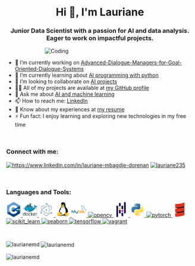 <h1 align="center">Hi 👋, I'm Lauriane</h1>

<h3 align="center">Junior Data Scientist with a passion for AI and data analysis. Eager to work on impactful projects.</h3>

<!--
<p align="left"> <img src="https://komarev.com/ghpvc/?username=laurianemd&label=Profile%20views&color=0e75b6&style=flat" alt="laurianemd" /> </p>

<p align="left"> <a href="https://github.com/ryo-ma/github-profile-trophy"><img src="https://github-profile-trophy.vercel.app/?username=laurianemd" alt="laurianemd" /></a> </p>
-->

<img align="right" alt="Coding" width="400" src="https://media.tenor.com/IF2JdxzmyN4AAAAi/coding-girl.gif" />
<br>

- 🔭 I’m currently working on [Advanced-Dialogue-Managers-for-Goal-Oriented-Dialogue-Systems](https://github.com/LaurianeMD/Advanced-Dialogue-Managersfor-Goal-Oriented-Dialogue-Systems)
- 🌱 I’m currently learning about [AI programming with python](https://www.udacity.com/course/ai-programming-python-nanodegree--nd089)
- 👯 I’m looking to collaborate on [AI projects](https://github.com/LaurianeMD)
- 👨‍💻 All of my projects are available at [my GitHub profile](https://github.com/LaurianeMD)
- 💬 Ask me about [AI and machine learning](https://www.medium.com/topic/machine-learning)
- 📫 How to reach me: [LinkedIn](https://www.linkedin.com/in/lauriane-mbagdje-dorenan)
- 📄 Know about my experiences at [my resume](https://example.com/resume)
- ⚡ Fun fact: I enjoy learning and exploring new technologies in my free time

<!--
- 🔭 I’m currently working on [Advanced-Dialogue-Managers-for-Goal-Oriented-Dialogue-Systems](words)

- 🌱 I’m currently learning **words**

- 👯 I’m looking to collaborate on [words](words)

- 🤝 I’m looking for help with [words](words)

- 👨‍💻 All of my projects are available at [link](link)

- 💬 Ask me about **words**

- 📫 How to reach me **link**

- 📄 Know about my experiences [link](link)

- ⚡ Fun fact **works**
-->
<br>
<h3 align="left">Connect with me:</h3>
<p align="left">
<a href="https://linkedin.com/in/https://www.linkedin.com/in/lauriane-mbagdje-dorenan" target="blank"><img align="center" src="https://raw.githubusercontent.com/rahuldkjain/github-profile-readme-generator/master/src/images/icons/Social/linked-in-alt.svg" alt="https://www.linkedin.com/in/lauriane-mbagdje-dorenan" height="30" width="40" /></a>
<a href="https://kaggle.com/lauriane235" target="blank"><img align="center" src="https://raw.githubusercontent.com/rahuldkjain/github-profile-readme-generator/master/src/images/icons/Social/kaggle.svg" alt="lauriane235" height="30" width="40" /></a>
</p>
<br>
<h3 align="left">Languages and Tools:</h3>
<p align="left">
  <a href="https://www.w3schools.com/cpp/" target="_blank" rel="noreferrer"> 
    <img src="https://raw.githubusercontent.com/devicons/devicon/master/icons/cplusplus/cplusplus-original.svg" alt="cplusplus" width="40" height="40"/> 
  </a> 
  <a href="https://www.docker.com/" target="_blank" rel="noreferrer"> 
    <img src="https://raw.githubusercontent.com/devicons/devicon/master/icons/docker/docker-original-wordmark.svg" alt="docker" width="40" height="40"/> 
  </a> 
  <a href="https://www.electronjs.org" target="_blank" rel="noreferrer"> 
    <img src="https://raw.githubusercontent.com/devicons/devicon/master/icons/electron/electron-original.svg" alt="electron" width="40" height="40"/> 
  </a> 
  <a href="https://www.linux.org/" target="_blank" rel="noreferrer"> 
    <img src="https://raw.githubusercontent.com/devicons/devicon/master/icons/linux/linux-original.svg" alt="linux" width="40" height="40"/> 
  </a> 
  <a href="https://www.mysql.com/" target="_blank" rel="noreferrer"> 
    <img src="https://raw.githubusercontent.com/devicons/devicon/master/icons/mysql/mysql-original-wordmark.svg" alt="mysql" width="40" height="40"/> 
  </a> 
  <a href="https://opencv.org/" target="_blank" rel="noreferrer"> 
    <img src="https://www.vectorlogo.zone/logos/opencv/opencv-icon.svg" alt="opencv" width="40" height="40"/> 
  </a> 
  <a href="https://pandas.pydata.org/" target="_blank" rel="noreferrer"> 
    <img src="https://raw.githubusercontent.com/devicons/devicon/2ae2a900d2f041da66e950e4d48052658d850630/icons/pandas/pandas-original.svg" alt="pandas" width="40" height="40"/> 
  </a> 
  <a href="https://www.python.org" target="_blank" rel="noreferrer"> 
    <img src="https://raw.githubusercontent.com/devicons/devicon/master/icons/python/python-original.svg" alt="python" width="40" height="40"/> 
  </a> 
  <a href="https://pytorch.org/" target="_blank" rel="noreferrer"> 
    <img src="https://www.vectorlogo.zone/logos/pytorch/pytorch-icon.svg" alt="pytorch" width="40" height="40"/> 
  </a> 
  <a href="https://www.scala-lang.org" target="_blank" rel="noreferrer"> 
    <img src="https://raw.githubusercontent.com/devicons/devicon/master/icons/scala/scala-original.svg" alt="scala" width="40" height="40"/> 
  </a> 
  <a href="https://scikit-learn.org/" target="_blank" rel="noreferrer"> 
    <img src="https://upload.wikimedia.org/wikipedia/commons/0/05/Scikit_learn_logo_small.svg" alt="scikit_learn" width="40" height="40"/> 
  </a> 
  <a href="https://seaborn.pydata.org/" target="_blank" rel="noreferrer"> 
    <img src="https://seaborn.pydata.org/_images/logo-mark-lightbg.svg" alt="seaborn" width="40" height="40"/> 
  </a> 
  <a href="https://www.tensorflow.org" target="_blank" rel="noreferrer"> 
    <img src="https://www.vectorlogo.zone/logos/tensorflow/tensorflow-icon.svg" alt="tensorflow" width="40" height="40"/> 
  </a> 
  <a href="https://www.vagrantup.com/" target="_blank" rel="noreferrer"> 
    <img src="https://www.vectorlogo.zone/logos/vagrantup/vagrantup-icon.svg" alt="vagrant" width="40" height="40"/> 
  </a> 
</p>
<br>
<p><img align="left" src="https://github-readme-stats.vercel.app/api/top-langs?username=laurianemd&show_icons=true&locale=en&layout=compact" alt="laurianemd" /></p>

<p>&nbsp;<img align="center" src="https://github-readme-stats.vercel.app/api?username=laurianemd&show_icons=true&locale=en" alt="laurianemd" /></p>

<p><img align="center" src="https://github-readme-streak-stats.herokuapp.com/?user=laurianemd&" alt="laurianemd" /></p>

<!--
**LaurianeMD/LaurianeMD** is a ✨ _special_ ✨ repository because its README.md (this file) appears on your GitHub profile.

Here are some ideas to get you started:

- 🔭 I’m currently working on ...
- 🌱 I’m currently learning ...
- 👯 I’m looking to collaborate on ...
- 🤔 I’m looking for help with ...
- 💬 Ask me about ...
- 📫 How to reach me: ...
- 😄 Pronouns: ...
- ⚡ Fun fact: ...
-->

<!--
<picture>
  <source media="(prefers-color-scheme: dark)" srcset="https://i.pinimg.com/736x/6f/ca/66/6fca66963014240f9972f7b656009ad4.jpg">
  <source media="(prefers-color-scheme: light)" srcset="https://i.pinimg.com/736x/6f/ca/66/6fca66963014240f9972f7b656009ad4.jpg">
  <img alt="Shows an illustrated sun in light mode and a moon with stars in dark mode." src="https://user-images.githubusercontent.com/25423296/163456779-a8556205-d0a5-45e2-ac17-42d089e3c3f8.png">
</picture>

